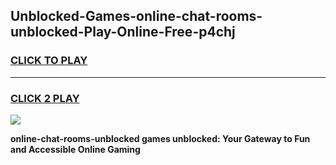 
## Unblocked-Games-online-chat-rooms-unblocked-Play-Online-Free-p4chj
<h3>
<a href="https://premium76.site?title=online-chat-rooms-unblocked&ref=26A">CLICK TO PLAY</a></h3>
<hr>

<h3>
<a href="https://premium76.site?title=online-chat-rooms-unblocked&ref=26A">CLICK 2 PLAY</a>
  
</h3>

<a href="https://premium76.site?title=online-chat-rooms-unblocked&ref=26A"><img src="https://clearcache.store/games.png"></a>


**online-chat-rooms-unblocked games unblocked: Your Gateway to Fun and Accessible Online Gaming**
